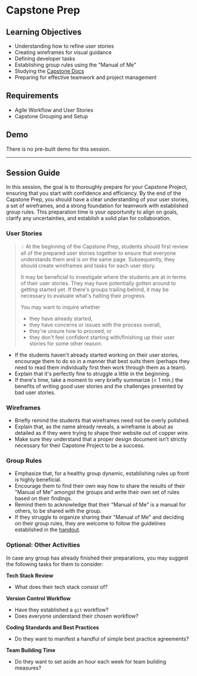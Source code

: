 # Capstone Prep

## Learning Objectives

- Understanding how to refine user stories
- Creating wireframes for visual guidance
- Defining developer tasks
- Establishing group rules using the "Manual of Me"
- Studying the [Capstone Docs](https://web-capstone-docs.neuefische.de/)
- Preparing for effective teamwork and project management

## Requirements

- Agile Workflow and User Stories
- Capstone Grouping and Setup

## Demo

There is no pre-built demo for this session.

---

## Session Guide

In this session, the goal is to thoroughly prepare for your Capstone Project, ensuring that you start with confidence and efficiency. By the end of the Capstone Prep, you should have a clear understanding of your user stories, a set of wireframes, and a strong foundation for teamwork with established group rules. This preparation time is your opportunity to align on goals, clarify any uncertainties, and establish a solid plan for collaboration.

### User Stories

> 💡 At the beginning of the Capstone Prep, students should first review all of the prepared user stories together to ensure that everyone understands them and is on the same page. Subsequently, they should create wireframes and tasks for each user story.
>
> It may be beneficial to investigate where the students are at in terms of their user stories. They may have potentially gotten around to getting started yet. If there's groups trailing behind, it may be necessary to evaluate what's halting their progress.
>
> You may want to inquire whether
>
> - they have already started,
> - they have concerns or issues with the process overall,
> - they're unsure how to proceed, or
> - they don't feel confident starting with/finishing up their user stories for some other reason.

- If the students haven't already started working on their user stories, encourage them to do so in a manner that best suits them (perhaps they need to read them individually first then work through them as a team).
- Explain that it's perfectly fine to struggle a little in the beginning.
- If there's time, take a moment to very briefly summarize (< 1 min.) the benefits of writing good user stories and the challenges presented by bad user stories.

### Wireframes

- Briefly remind the students that wireframes need not be overly polished.
- Explain that, as the name already reveals, a wireframe is about as detailed as if they were trying to shape their website out of copper wire.
- Make sure they understand that a proper design document isn't strictly necessary for their Capstone Project to be a success.

### Group Rules

- Emphasize that, for a healthy group dynamic, establishing rules up front is highly beneficial.
- Encourage them to find their own way how to share the results of their "Manual of Me" amongst the groups and write their own set of rules based on their findings.
- Remind them to acknowledge that their "Manual of Me" is a manual for others, to be shared with the group.
- If they struggle to organize sharing their "Manual of Me" and deciding on their group rules, they are welcome to follow the guidelines established in the [handout](./capstone-prep.md).

### Optional: Other Activities

In case any group has already finished their preparations, you may suggest the following tasks for them to consider:

**Tech Stack Review**

- What does their tech stack consist of?

**Version Control Workflow**

- Have they established a `git` workflow?
- Does everyone understand their chosen workflow?

**Coding Standards and Best Practices**

- Do they want to manifest a handful of simple best practice agreements?

**Team Building Time**

- Do they want to set aside an hour each week for team building measures?
